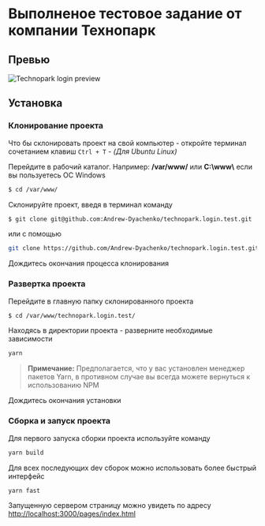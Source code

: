 # Выполненое тестовое задание от компании Технопарк

## Превью
![Technopark login preview](/dist/images/preview.png)

## Установка

### Клонирование проекта
Что бы склонировать проект на свой компьютер - откройте терминал сочетанием клавиш `Ctrl + T` - *(Для Ubuntu Linux)*

Перейдите в рабочий каталог. Например: **/var/www/** или **С:\\www\\** если вы пользуетесь ОС Windows
```bash
$ cd /var/www/
```
Склонируйте проект, введя в терминал команду
```bash
$ git clone git@github.com:Andrew-Dyachenko/technopark.login.test.git
```
или с помощью
```bash
git clone https://github.com/Andrew-Dyachenko/technopark.login.test.git
```
Дождитесь окончания процесса клонирования

### Развертка проекта
Перейдите в главную папку склонированного проекта
```bash
$ cd /var/www/technopark.login.test/
```
Находясь в директории проекта - разверните необходимые зависимости
```bash
yarn
```
> **Примечание:** Предполагается, что у вас установлен менеджер пакетов Yarn, в противном случае вы всегда можете вернуться к использованию NPM

Дождитесь окончания установки

### Сборка и запуск проекта
Для первого запуска сборки проекта используйте команду
```bash
yarn build
```
Для всех последующих dev сборок можно использовать более быстрый интерфейс
```bash
yarn fast
```

Запущенную сервером страницу можно увидеть по адресу [http://localhost:3000/pages/index.html](http://localhost:3000/pages/index.html)
